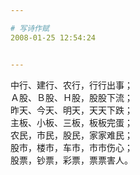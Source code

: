 ```yaml
---

# 写诗作赋
2008-01-25 12:54:24


---
```



中行、建行、农行，行行出事；<br />
Ａ股、Ｂ股、Ｈ股，股股下流；<br />
昨天、今天、明天，天天下跌；<br />
主板、小板、三板，板板完蛋；<br />
农民，市民，股民，家家难民；<br />
股市，楼市，车市，市市伤心；<br />
股票，钞票，彩票，票票害人。